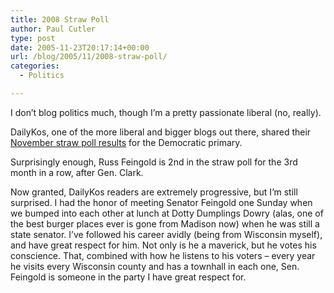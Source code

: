 ```yaml
---
title: 2008 Straw Poll
author: Paul Cutler
type: post
date: 2005-11-23T20:17:14+00:00
url: /blog/2005/11/2008-straw-poll/
categories:
  - Politics

---
```

I don&#8217;t blog politics much, though I&#8217;m a pretty passionate liberal (no, really).

DailyKos, one of the more liberal and bigger blogs out there, shared their [November straw poll results][1] for the Democratic primary.

Surprisingly enough, Russ Feingold is 2nd in the straw poll for the 3rd month in a row, after Gen. Clark.

Now granted, DailyKos readers are extremely progressive, but I&#8217;m still surprised. I had the honor of meeting Senator Feingold one Sunday when we bumped into each other at lunch at Dotty Dumplings Dowry (alas, one of the best burger places ever is gone from Madison now) when he was still a state senator. I&#8217;ve followed his career avidly (being from Wisconsin myself), and have great respect for him. Not only is he a maverick, but he votes his conscience. That, combined with how he listens to his voters &#8211; every year he visits every Wisconsin county and has a townhall in each one, Sen. Feingold is someone in the party I have great respect for.

 [1]: http://www.dailykos.com/storyonly/2005/11/22/144456/81